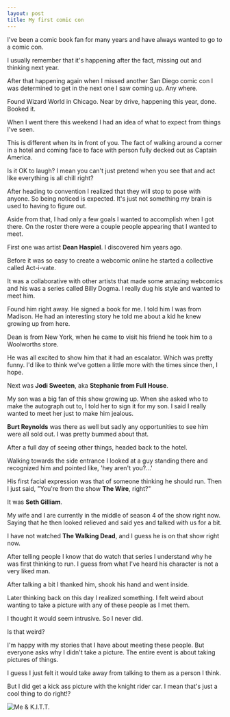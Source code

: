 ```yaml
---
layout: post
title: My first comic con
---
```

I've been a comic book fan for many years and have always wanted to go to a comic con.

I usually remember that it's happening after the fact, missing out and thinking next year. 

After that happening again when I missed another San Diego comic con I was determined to get in the next one I saw coming up. Any where. 

Found Wizard World in Chicago. Near by drive, happening this year, done. Booked it. 

When I went there this weekend I had an idea of what to expect from things I've seen.

This is different when its in front of you. The fact of walking around a corner in a hotel and coming face to face with person fully decked out as Captain America. 

Is it OK to laugh? I mean you can't just pretend when you see that and act like everything is all chill right?

After heading to convention I realized that they will stop to pose with anyone. So being noticed is expected. It's just not something my brain is used to having to figure out. 

Aside from that, I had only a few goals I wanted to accomplish when I got there. On the roster there were a couple people appearing that I wanted to meet.

First one was artist **Dean Haspiel**. I discovered him years ago. 

Before it was so easy to create a webcomic online he started a collective called Act-i-vate.

It was a collaborative with other artists that made some amazing webcomics and his was a series called Billy Dogma. I really dug his style and wanted to meet him. 

Found him right away. He signed a book for me. I told him I was from Madison. He had an interesting story he told me about a kid he knew growing up from here.

Dean is from New York, when he came to visit his friend he took him to a Woolworths store.

He was all excited to show him that it had an escalator. Which was pretty funny. I'd like to think we've gotten a little more with the times since then, I hope.

Next was **Jodi Sweeten**, aka **Stephanie from Full House**. 

My son was a big fan of this show growing up. When she asked who to make the autograph out to, I told her to sign it for my son. I said I really wanted to meet her just to make him jealous.

**Burt Reynolds** was there as well but sadly any opportunities to see him were all sold out. I was pretty bummed about that. 

After a full day of seeing other things, headed back to the hotel.

Walking towards the side entrance I looked at a guy standing there and recognized him and pointed like, 'hey aren't you?...'

His first facial expression was that of someone thinking he should run. Then I just said, "You're from the show **The Wire**, right?"

It was **Seth Gilliam**. 

My wife and I are currently in the middle of season 4 of the show right now. Saying that he then looked relieved and said yes and talked with us for a bit. 

I have not watched **The Walking Dead**, and I guess he is on that show right now. 

After telling people I know that do watch that series I understand why he was first thinking to run. I guess from what I've heard his character is not a very liked man. 

After talking a bit I thanked him, shook his hand and went inside. 

Later thinking back on this day I realized something. I felt weird about wanting to take a picture with any of these people as I met them. 

I thought it would seem intrusive. So I never did. 

Is that weird?

I'm happy with my stories that I have about meeting these people. But everyone asks why I didn't take a picture. The entire event is about taking pictures of things.

I guess I just felt it would take away from talking to them as a person I think.

But I did get a kick ass picture with the knight rider car. I mean that's just a cool thing to do right!?

![Me & K.I.T.T.](https://lh3.googleusercontent.com/BDo-3mJq4WW7UICsZvFwWdQEVI5udFkFNRHMNDGTb6kC=w700-no)
